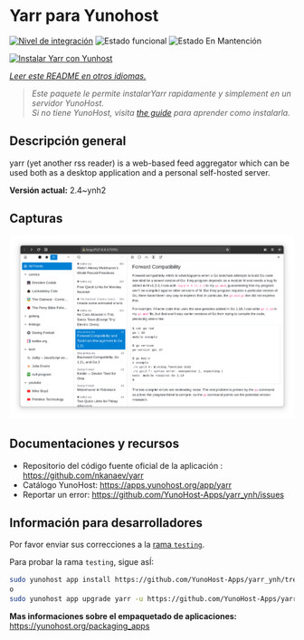 <!--
Este archivo README esta generado automaticamente<https://github.com/YunoHost/apps/tree/master/tools/readme_generator>
No se debe editar a mano.
-->

# Yarr para Yunohost

[![Nivel de integración](https://dash.yunohost.org/integration/yarr.svg)](https://ci-apps.yunohost.org/ci/apps/yarr/) ![Estado funcional](https://ci-apps.yunohost.org/ci/badges/yarr.status.svg) ![Estado En Mantención](https://ci-apps.yunohost.org/ci/badges/yarr.maintain.svg)

[![Instalar Yarr con Yunhost](https://install-app.yunohost.org/install-with-yunohost.svg)](https://install-app.yunohost.org/?app=yarr)

*[Leer este README en otros idiomas.](./ALL_README.md)*

> *Este paquete le permite instalarYarr rapidamente y simplement en un servidor YunoHost.*  
> *Si no tiene YunoHost, visita [the guide](https://yunohost.org/install) para aprender como instalarla.*

## Descripción general

yarr (yet another rss reader) is a web-based feed aggregator which can be used both as a desktop application and a personal self-hosted server.

**Versión actual:** 2.4~ynh2

## Capturas

![Captura de Yarr](./doc/screenshots/screenshot.png)

## Documentaciones y recursos

- Repositorio del código fuente oficial de la aplicación : <https://github.com/nkanaev/yarr>
- Catálogo YunoHost: <https://apps.yunohost.org/app/yarr>
- Reportar un error: <https://github.com/YunoHost-Apps/yarr_ynh/issues>

## Información para desarrolladores

Por favor enviar sus correcciones a la [rama `testing`](https://github.com/YunoHost-Apps/yarr_ynh/tree/testing).

Para probar la rama `testing`, sigue asÍ:

```bash
sudo yunohost app install https://github.com/YunoHost-Apps/yarr_ynh/tree/testing --debug
o
sudo yunohost app upgrade yarr -u https://github.com/YunoHost-Apps/yarr_ynh/tree/testing --debug
```

**Mas informaciones sobre el empaquetado de aplicaciones:** <https://yunohost.org/packaging_apps>
